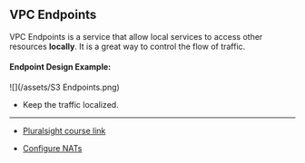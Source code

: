 ## VPC Endpoints
VPC Endpoints is a service that allow local services to access other resources __locally__. It is a great way to control the flow of traffic.

#### Endpoint Design Example:
![](/assets/S3 Endpoints.png)
* Keep the traffic localized.
---

* [Pluralsight course link](https://app.pluralsight.com/player?course=aws-certified-solutions-architect-associate&author=elias-khnaser&name=aws-certified-solutions-architect-associate-m3&clip=4&mode=live)

* [Configure NATs](https://app.pluralsight.com/player?course=aws-certified-solutions-architect-associate&author=elias-khnaser&name=aws-certified-solutions-architect-associate-m3&clip=4&mode=live)